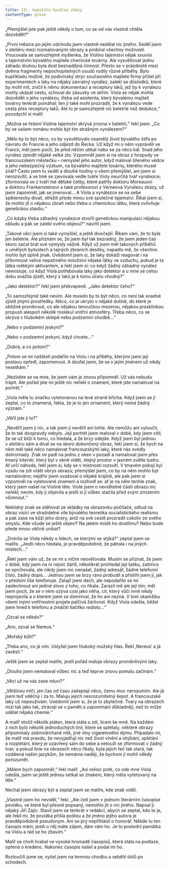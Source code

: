 ```yaml
---
title: 13\. kapitola Vynález zkázy
contentType: prose
---
```


„Přemýšlel jste pak ještě někdy o tom, co se od vás vlastně chtěla dozvědět?“

„První měsíce po jejím odchodu jsem vlastně nedělal nic jiného. Seděl jsem v ateliéru mezi rozmalovanými obrazy a probíral všechny možnosti. Vnucovala se samozřejmě myšlenka, že Violino tajemství nějak souvisí s tajemstvím bývalého majitele chemické továrny. Ale vysvětlovat jednu záhadu druhou byla dost beznadějná činnost. Přesto se v prázdnotě mezi dvěma fragmenty nepochopitelných osudů rodily různé příběhy. Bylo kupříkladu možné, že podivínský strýc současného majitele firmy přišel při experimentech s laky na nějaký závratný vynález, zalekl se důsledků, které by mohl mít, zničil k němu dokumentaci a receptury laků, jež by k vynálezu mohly ukázat cestu, schoval do zásuvky ve skříni. Viola se nějak mohla dozvědět o jeho vynálezu, třeba od asistenta, který bývalému majiteli továrny tenkrát pomáhal; ten jí také mohl prozradit, že k vynálezu vede cesta přes receptury laků. Ale to je samozřejmě víc beletrie než dedukce,“ povzdychl si malíř.

„Možná se řešení Violina tajemství skrývá zrovna v beletrii,“ řekl jsem. „Co by ve vašem románu mohlo být tím strašným vynálezem?“

„Mělo by to být něco, co by vysvětlovalo osamělý život bývalého šéfa po návratu do Francie a jeho odjezd do Řecka. Už když mi o něm vyprávěli ve Francii, měl jsem pocit, že před něčím utíkal nebo se za něco kál. Snad jeho vynález zplodil nějaké velké zlo. Vzpomněl jsem si na obraz z hospody ve francouzském městečku – nemyslel jeho autor, když maloval šíleného vědce a jeho nebezpečný výzkum, na bývalého majitele továrny, kterého musel znát? Často jsem tu seděl a dlouhé hodiny o všem přemýšlel, ani jsem si nerozsvítil, a ve tmě se zjevovala vedle tváře Violy neurčitá tvář vynálezce; zformovala se z tváří mé dětské četby, které patřily doktoru Moreauovi a doktoru Frankensteinovi a také profesorovi z Verneova Vynálezu zkázy, už jsem zapomněl, jak se jmenoval… A Viola a vynálezce se na sebe spiklenecky dívali, střežili přede mnou své společné tajemství. Říkal jsem si, že mohlo jít o nějakou zbraň nebo třeba o chemickou látku, která ovlivňuje genetickou stavbu.“

„Co kdyby třeba záhadný vynálezce stvořil genetickou manipulací nějakou obludu a pak se zalekl svého objevu?“ navrhl jsem.

„Takové věci jsem si také vymýšlel, a ještě divočejší. Říkám vám, že to byla jen beletrie. Ale přiznám se, že jsem byl tak bezradný, že jsem jeden čas skoro začal brát své výmysly vážně. Když už jsem měl takových příběhů o umělých bytostech a tajných zbraních desítky, napadlo mě, že všechno mohlo být úplně jinak. Uvědomil jsem si, že laky dokáží reagovat i na přítomnost velice nepatrného množství nějaké látky ve vzduchu, pokud je ta látka měkkým aktivantem, a řekl jsem si: co když žádný záhadný vynález neexistuje, co když Viola potřebovala laky jako detektor a u mne se celou dobu snažila zjistit, který z laků je k tomu účelu vhodný?“

„Jako detektor?“ řekl jsem překvapeně. „Jako detektor čeho?“

„To samozřejmě také nevím. Ale muselo by to být něco, co není tak snadné zjistit jinými prostředky. Něco, co je ukryto v nějaké dutině, do které je obtížné proniknout, co ale nějakou tenoučkou mezerou, nějakou prasklinkou propustí alespoň několik molekul vnitřní atmosféry. Třeba něco, co se skrývá v hlubokém sklepě nebo podzemní chodbě…“

„Nebo v podzemní jeskyni?“

„Nebo v podzemní jeskyni, když chcete…“

„Dobrá, a co potom?“

„Potom se mi naštěstí podařilo na Violu i na příběhy, kterými jsem její postavu opředl, zapomenout. A doufal jsem, že se s jejím jménem už nikdy nesetkám.“

„Nezlobte se na mne, že jsem vám je znovu připomněl. Už vás nebudu trápit. Ale pořád jste mi ještě nic neřekl o znamení, které jste namaloval na portrét.“

„Viola měla tu značku vytetovanou na levé straně břicha. Když jsem se jí zeptal, co to znamená, řekla, že je to jen ornament, který nemá žádný význam.“

„Věřil jste jí to?“

„Nevěřil jsem jí nic, a tak jsem jí nevěřil ani tohle. Ale nemůžu ani vyloučit, že to tak doopravdy nebylo. Její portrét jsem maloval v době, kdy jsem cítil, že se už blíží k tomu, co hledala, a že brzy odejde. Když jsem byl jednou v ateliéru sám a díval se na skoro dokončený obraz, řekl jsem si, že bych na něm měl také něco namalovat francouzskými laky, které nás svedly dohromady. Zrak mi padl na jedno z oken v pozadí a namaloval jsem přes tmavý interiér, který byl v okně vidět, stejný prostor v jasném světle lustru. Ať určí náhoda, řekl jsem si, kdy se v místnosti rozsvítí. V tmavém pokoji byl vzadu na zdi vidět obrys obrazu; přemýšlel jsem, co by na něm mohlo být namalováno; nejdřív jsem uvažoval o nějaké krajině, ale pak jsem si vzpomněl na vytetované znamení a rozhodl se: ať je na něm tenhle znak, který jsem našel na Violině těle. Viole jsem o neviditelné části obrazu nic neřekl; nevím, kdy ji objevila a jestli si jí vůbec stačila před svým zmizením všimnout.“

Neklidný znak se stěhoval ze skládky na obrazovku počítače, odtud na obraz visící ve strašidelné vile bývalého teoretika socialistického realismu a pak zase na kůži jeho dcery, aniž na své cestě prozradil cokoliv ze svého smyslu. Kde všude se ještě objeví? Na jakém místě ho dostihnu? Nebo bude přede mnou věčně unikat?

„Zmínila se Viola někdy o lidech, se kterými se stýká?“ zeptal jsem se malíře. „Jestli něco hledala, je pravděpodobné, že pátrala i na jiných místech…“

„Řekl jsem vám už, že se mi s ničím nesvěřovala. Musím se přiznat, že jsem v době, kdy jsem na ni nejvíc žárlil, několikrát prohledal její tašku, zatímco se sprchovala, ale nikdy jsem nic nenašel, žádný adresář, žádné telefonní číslo, žádný dopis… Jednou jsem se brzy ráno probudil a přistihl jsem ji, jak v předsíni tiše telefonuje. Zatajil jsem dech, ale nepodařilo se mi zaslechnout ani jediné slovo z toho, co říkala. Zarazil mě ale její tón; měl jsem pocit, že se v něm ozývá cosi jako něha, cit, který vůči mně nikdy neprojevila a o kterém jsem se domníval, že ho ani nezná. V tom okamžiku všemi mými vnitřnostmi projela palčivá žárlivost. Když Viola odešla, běžel jsem hned k telefonu a zmáčkl tlačítko _redialu_…“

„Ozval se někdo?“

„Ano, ozval se Nereus.“

„Mořský bůh?“

„Třeba ano, co já vím. Uslyšel jsem hluboký mužský hlas. Řekl ‚Nereus‘ a já zavěsil.“

Ještě jsem se zeptal malíře, jestli pořád maluje obrazy proměnlivými laky.

„Dlouho jsem nemaloval vůbec nic a teď teprve znovu pomalu začínám.“

„Věci už na vás zase mluví?“

„Většinou mlčí, jen čas od času zašeptají něco, čemu moc nerozumím. Ale já jsem teď vděčný i za to. Maluju jejich nesrozumitelný šepot. A francouzské laky už nepoužívám. Uvědomil jsem si, že je to zbytečné. Tvary na obrazech mizí tak jako tak, ztrácejí se v paměti a zapomínání důkladněji, než to může udělat nějaká chemie.“

A malíř otočil několik pláten, která stála u zdi, lícem ke mně. Na každém z nich bylo několik jednoduchých linií, které se splétaly, některé obrazy připomínaly zašmodrchané nitě, jiné vlny cigaretového dýmu. Připadalo mi, že malíř má pravdu, že nevyjadřují nic než život vlnění a ohýbání, splétání a rozplétání, který je uzavřený sám do sebe a netouží se zformovat v žádný tvar; a pokud linie na obrazech něco říkaly, byla jejich řeč tak stará, tak vzdálená našim jazykům, že nemáme naději, že bychom jí mohli někdy porozumět.

„Málem bych zapomněl,“ řekl malíř. „Asi měsíc poté, co ode mne Viola odešla, jsem se ještě jednou setkal se znakem, který měla vytetovaný na těle.“

Nechal jsem obrazy být a zeptal jsem se malíře, kde znak viděl.

„Vlastně jsem ho neviděl,“ řekl. „Ale četl jsem v jednom literárním časopise povídku, ve které byl přesně popsaný, nemohlo jít o nic jiného. Napsal ji nějaký Jiří Zajíc. Stavil jsem se tenkrát v redakci, abych se zeptal, kdo to je, ale řekli mi, že povídka přišla poštou a že jméno jejího autora je pravděpodobně pseudonym. Ani se prý nepřihlásil o honorář. Někde tu ten časopis mám; jestli o něj máte zájem, dám vám ho. Je to poslední památka na Violu a rád se ho zbavím.“

Malíř se chvíli hrabal ve vysoké hromadě časopisů, která stála na podlaze, opřená o kredenc. Nakonec časopis našel a podal mi ho.

Rozloučili jsme se; vyšel jsem na temnou chodbu a seběhl dolů po schodech.
